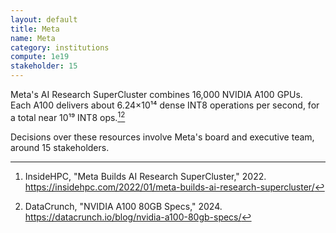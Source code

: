 ```yaml
---
layout: default
title: Meta
name: Meta
category: institutions
compute: 1e19
stakeholder: 15
---
```


Meta's AI Research SuperCluster combines 16,000 NVIDIA A100 GPUs. Each A100 delivers about 6.24×10¹⁴ dense INT8 operations per second, for a total near 10¹⁹ INT8 ops.[^1][^2]

Decisions over these resources involve Meta's board and executive team, around 15 stakeholders.

[^1]: InsideHPC, "Meta Builds AI Research SuperCluster," 2022. <https://insidehpc.com/2022/01/meta-builds-ai-research-supercluster/>
[^2]: DataCrunch, "NVIDIA A100 80GB Specs," 2024. <https://datacrunch.io/blog/nvidia-a100-80gb-specs/>
